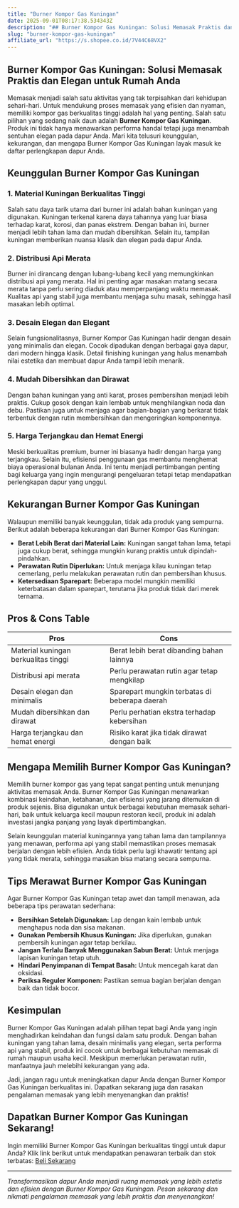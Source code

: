 ```yaml
---
title: "Burner Kompor Gas Kuningan"
date: 2025-09-01T08:17:38.534343Z
description: "## Burner Kompor Gas Kuningan: Solusi Memasak Praktis dan Elegan untuk Rumah Anda..."
slug: "burner-kompor-gas-kuningan"
affiliate_url: "https://s.shopee.co.id/7V44C68VX2"
---
```

## Burner Kompor Gas Kuningan: Solusi Memasak Praktis dan Elegan untuk Rumah Anda

Memasak menjadi salah satu aktivitas yang tak terpisahkan dari kehidupan sehari-hari. Untuk mendukung proses memasak yang efisien dan nyaman, memiliki kompor gas berkualitas tinggi adalah hal yang penting. Salah satu pilihan yang sedang naik daun adalah **Burner Kompor Gas Kuningan**. Produk ini tidak hanya menawarkan performa handal tetapi juga menambah sentuhan elegan pada dapur Anda. Mari kita telusuri keunggulan, kekurangan, dan mengapa Burner Kompor Gas Kuningan layak masuk ke daftar perlengkapan dapur Anda.

## Keunggulan Burner Kompor Gas Kuningan

### 1. Material Kuningan Berkualitas Tinggi

Salah satu daya tarik utama dari burner ini adalah bahan kuningan yang digunakan. Kuningan terkenal karena daya tahannya yang luar biasa terhadap karat, korosi, dan panas ekstrem. Dengan bahan ini, burner menjadi lebih tahan lama dan mudah dibersihkan. Selain itu, tampilan kuningan memberikan nuansa klasik dan elegan pada dapur Anda.

### 2. Distribusi Api Merata

Burner ini dirancang dengan lubang-lubang kecil yang memungkinkan distribusi api yang merata. Hal ini penting agar masakan matang secara merata tanpa perlu sering diaduk atau memperpanjang waktu memasak. Kualitas api yang stabil juga membantu menjaga suhu masak, sehingga hasil masakan lebih optimal.

### 3. Desain Elegan dan Elegant

Selain fungsionalitasnya, Burner Kompor Gas Kuningan hadir dengan desain yang minimalis dan elegan. Cocok dipadukan dengan berbagai gaya dapur, dari modern hingga klasik. Detail finishing kuningan yang halus menambah nilai estetika dan membuat dapur Anda tampil lebih menarik.

### 4. Mudah Dibersihkan dan Dirawat

Dengan bahan kuningan yang anti karat, proses pembersihan menjadi lebih praktis. Cukup gosok dengan kain lembab untuk menghilangkan noda dan debu. Pastikan juga untuk menjaga agar bagian-bagian yang berkarat tidak terbentuk dengan rutin membersihkan dan mengeringkan komponennya.

### 5. Harga Terjangkau dan Hemat Energi

Meski berkualitas premium, burner ini biasanya hadir dengan harga yang terjangkau. Selain itu, efisiensi penggunaan gas membantu menghemat biaya operasional bulanan Anda. Ini tentu menjadi pertimbangan penting bagi keluarga yang ingin mengurangi pengeluaran tetapi tetap mendapatkan perlengkapan dapur yang unggul.

## Kekurangan Burner Kompor Gas Kuningan

Walaupun memiliki banyak keunggulan, tidak ada produk yang sempurna. Berikut adalah beberapa kekurangan dari Burner Kompor Gas Kuningan:

- **Berat Lebih Berat dari Material Lain:** Kuningan sangat tahan lama, tetapi juga cukup berat, sehingga mungkin kurang praktis untuk dipindah-pindahkan.
- **Perawatan Rutin Diperlukan:** Untuk menjaga kilau kuningan tetap cemerlang, perlu melakukan perawatan rutin dan pembersihan khusus.
- **Ketersediaan Sparepart:** Beberapa model mungkin memiliki keterbatasan dalam sparepart, terutama jika produk tidak dari merek ternama.

## Pros & Cons Table

| **Pros**                         | **Cons**                                           |
|----------------------------------|---------------------------------------------------|
| Material kuningan berkualitas tinggi | Berat lebih berat dibanding bahan lainnya        |
| Distribusi api merata            | Perlu perawatan rutin agar tetap mengkilap       |
| Desain elegan dan minimalis     | Sparepart mungkin terbatas di beberapa daerah   |
| Mudah dibersihkan dan dirawat  | Perlu perhatian ekstra terhadap kebersihan     |
| Harga terjangkau dan hemat energi | Risiko karat jika tidak dirawat dengan baik    |

## Mengapa Memilih Burner Kompor Gas Kuningan?

Memilih burner kompor gas yang tepat sangat penting untuk menunjang aktivitas memasak Anda. Burner Kompor Gas Kuningan menawarkan kombinasi keindahan, ketahanan, dan efisiensi yang jarang ditemukan di produk sejenis. Bisa digunakan untuk berbagai kebutuhan memasak sehari-hari, baik untuk keluarga kecil maupun restoran kecil, produk ini adalah investasi jangka panjang yang layak dipertimbangkan.

Selain keunggulan material kuningannya yang tahan lama dan tampilannya yang menawan, performa api yang stabil memastikan proses memasak berjalan dengan lebih efisien. Anda tidak perlu lagi khawatir tentang api yang tidak merata, sehingga masakan bisa matang secara sempurna.

## Tips Merawat Burner Kompor Gas Kuningan

Agar Burner Kompor Gas Kuningan tetap awet dan tampil menawan, ada beberapa tips perawatan sederhana:

- **Bersihkan Setelah Digunakan:** Lap dengan kain lembab untuk menghapus noda dan sisa makanan.
- **Gunakan Pembersih Khusus Kuningan:** Jika diperlukan, gunakan pembersih kuningan agar tetap berkilau.
- **Jangan Terlalu Banyak Menggunakan Sabun Berat:** Untuk menjaga lapisan kuningan tetap utuh.
- **Hindari Penyimpanan di Tempat Basah:** Untuk mencegah karat dan oksidasi.
- **Periksa Reguler Komponen:** Pastikan semua bagian berjalan dengan baik dan tidak bocor.

## Kesimpulan

Burner Kompor Gas Kuningan adalah pilihan tepat bagi Anda yang ingin menghadirkan keindahan dan fungsi dalam satu produk. Dengan bahan kuningan yang tahan lama, desain minimalis yang elegan, serta performa api yang stabil, produk ini cocok untuk berbagai kebutuhan memasak di rumah maupun usaha kecil. Meskipun memerlukan perawatan rutin, manfaatnya jauh melebihi kekurangan yang ada.

Jadi, jangan ragu untuk meningkatkan dapur Anda dengan Burner Kompor Gas Kuningan berkualitas ini. Dapatkan sekarang juga dan rasakan pengalaman memasak yang lebih menyenangkan dan praktis!

## Dapatkan Burner Kompor Gas Kuningan Sekarang!

Ingin memiliki Burner Kompor Gas Kuningan berkualitas tinggi untuk dapur Anda? Klik link berikut untuk mendapatkan penawaran terbaik dan stok terbatas: [Beli Sekarang](https://s.shopee.co.id/7V44C68VX2)

---

*Transformasikan dapur Anda menjadi ruang memasak yang lebih estetis dan efisien dengan Burner Kompor Gas Kuningan. Pesan sekarang dan nikmati pengalaman memasak yang lebih praktis dan menyenangkan!*